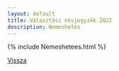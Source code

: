 ```yaml
---
layout: default
title: Választási névjegyzék 2022
description: Nemeshetés
---
```


{% include Nemeshetees.html %}

[Vissza](./)